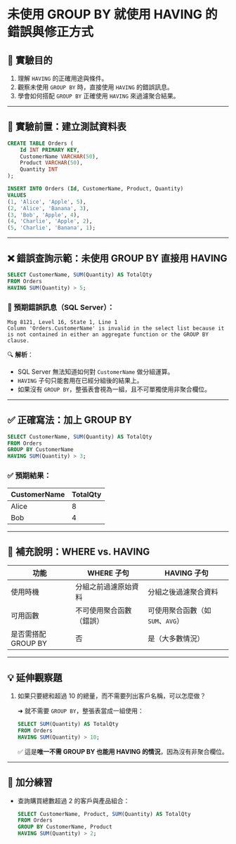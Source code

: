 # 未使用 GROUP BY 就使用 HAVING 的錯誤與修正方式

## 🎯 實驗目的

1. 理解 `HAVING` 的正確用途與條件。
2. 觀察未使用 `GROUP BY` 時，直接使用 `HAVING` 的錯誤訊息。
3. 學會如何搭配 `GROUP BY` 正確使用 `HAVING` 來過濾聚合結果。

---

## 🧰 實驗前置：建立測試資料表

```sql
CREATE TABLE Orders (
    Id INT PRIMARY KEY,
    CustomerName VARCHAR(50),
    Product VARCHAR(50),
    Quantity INT
);

INSERT INTO Orders (Id, CustomerName, Product, Quantity)
VALUES
(1, 'Alice', 'Apple', 5),
(2, 'Alice', 'Banana', 3),
(3, 'Bob', 'Apple', 4),
(4, 'Charlie', 'Apple', 2),
(5, 'Charlie', 'Banana', 1);
```

---

## ❌ 錯誤查詢示範：未使用 GROUP BY 直接用 HAVING

```sql
SELECT CustomerName, SUM(Quantity) AS TotalQty
FROM Orders
HAVING SUM(Quantity) > 5;
```

### 🔴 預期錯誤訊息（SQL Server）：

```
Msg 8121, Level 16, State 1, Line 1
Column 'Orders.CustomerName' is invalid in the select list because it is not contained in either an aggregate function or the GROUP BY clause.
```

🔍 **解析**：

- SQL Server 無法知道如何對 `CustomerName` 做分組運算。
- `HAVING` 子句只能套用在已經分組後的結果上。
- 如果沒有 `GROUP BY`，整張表會視為一組，且不可單獨使用非聚合欄位。

---

## ✅ 正確寫法：加上 GROUP BY

```sql
SELECT CustomerName, SUM(Quantity) AS TotalQty
FROM Orders
GROUP BY CustomerName
HAVING SUM(Quantity) > 3;
```

### ✅ 預期結果：

| CustomerName | TotalQty |
| --- | --- |
| Alice | 8 |
| Bob | 4 |

---

## 🧠 補充說明：WHERE vs. HAVING

| 功能 | WHERE 子句 | HAVING 子句 |
| --- | --- | --- |
| 使用時機 | 分組之前過濾原始資料 | 分組之後過濾聚合資料 |
| 可用函數 | 不可使用聚合函數（錯誤） | 可使用聚合函數（如 `SUM`、`AVG`） |
| 是否需搭配 GROUP BY | 否 | 是（大多數情況） |

---

## 💡 延伸觀察題

1. 如果只要總和超過 10 的總量，而不需要列出客戶名稱，可以怎麼做？
    
    ➜ 就不需要 `GROUP BY`，整張表當成一組使用：
    
    ```sql
    SELECT SUM(Quantity) AS TotalQty
    FROM Orders
    HAVING SUM(Quantity) > 10;
    ```
    
    ✅ 這是**唯一不需 GROUP BY 也能用 HAVING 的情況**，因為沒有非聚合欄位。
    

---

## 📝 加分練習

- 查詢購買總數超過 2 的客戶與產品組合：
    
    ```sql
    SELECT CustomerName, Product, SUM(Quantity) AS TotalQty
    FROM Orders
    GROUP BY CustomerName, Product
    HAVING SUM(Quantity) > 2;
    ```